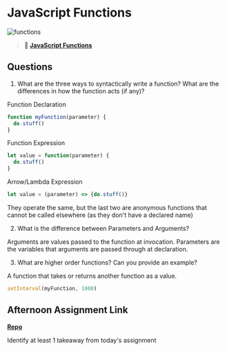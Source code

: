 # JavaScript Functions

![functions](https://bcw.blob.core.windows.net/public/img/function-anatomy.jpg)

> **📖 [JavaScript Functions](https://codeworksacademy.com/fs-student-guide/resources/wk2/02-Functions)**

## Questions

1. What are the three ways to syntactically write a function? What are the differences in how the function acts (if any)?

Function Declaration
```js
function myFunction(parameter) {
  do.stuff()
}
```

Function Expression
```js
let value = function(parameter) {
  do.stuff()
}
```

Arrow/Lambda Expression
```js
let value = (parameter) => {do.stuff()}
```

They operate the same, but the last two are anonymous functions that cannot be called elsewhere (as they don't have a declared name)

2. What is the difference between Parameters and Arguments?

Arguments are values passed to the function at invocation. Parameters are the variables that arguments are passed through at declaration.

3. What are higher order functions? Can you provide an example?

A function that takes or returns another function as a value.
```js
setInterval(myFunction, 1000)
```

## Afternoon Assignment Link

**[Repo](https://github.com/Annikyet/may17-packages)**

Identify at least 1 takeaway from today's assignment

